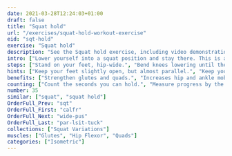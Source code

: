 ```yaml
---
date: 2021-03-28T12:24:03+01:00
draft: false
title: "Squat hold"
url: "/exercises/squat-hold-workout-exercise"
eid: "sqt-hold"
exercise: "Squat hold"
description: "See the Squat hold exercise, including video demonstration, instructions on how-to perform, benefits, activated body parts and related exercises."
intro: ["Lower yourself into a squat position and stay there. This is an isometric exercise, surprisingly hard after 1 or 2 minutes, unless you have strong quads and glutes."]
steps: ["Stand on your feet, hip-wide.", "Bend knees lowering until the quads are parallel to the ground.", "Stay in this position a few seconds or minutes."]
hints: ["Keep your feet slightly open, but almost parallel.", "Keep your body straight."]
benefits: ["Strengthen glutes and quads.", "Increases hip and ankle mobility.", "Its a discrete exercise that can be done everywhere."]
counting: ["Count the seconds you can hold.", "Measure progress by the duration you support.", "Set a challenge of 60 minutes accumulated for a month.", "Create the habit of doing this regularly, for example when preparing for your tv shows or waiting for the bus."]
number: 35
similar: ["squat", "squat hold"]
OrderFull_Prev: "sqt"
OrderFull_First: "calfr"
OrderFull_Next: "wide-pus"
OrderFull_Last: "par-lsit-tuck"
collections: ["Squat Variations"]
muscles: ["Glutes", "Hip Flexor", "Quads"]
categories: ["Isometric"]
---
```

